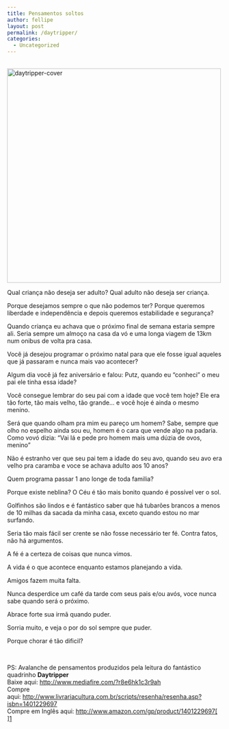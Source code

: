```yaml
---
title: Pensamentos soltos
author: fellipe
layout: post
permalink: /daytripper/
categories:
  - Uncategorized
---
```

[  
<img class="aligncenter" alt="daytripper-cover" src="http://fellipebrito.com/wp-content/uploads/2013/10/daytripper-cover.jpg" width="500" height="500" />][1]

Qual criança não deseja ser adulto? Qual adulto não deseja ser criança.

Porque desejamos sempre o que não podemos ter? Porque queremos liberdade e independência e depois queremos estabilidade e segurança?

Quando criança eu achava que o próximo final de semana estaria sempre ali. Seria sempre um almoço na casa da vó e uma longa viagem de 13km num onibus de volta pra casa.

Você já desejou programar o próximo natal para que ele fosse igual aqueles que já passaram e nunca mais vao acontecer?

Algum dia você já fez aniversário e falou: Putz, quando eu &#8220;conheci&#8221; o meu pai ele tinha essa idade?

Você consegue lembrar do seu pai com a idade que você tem hoje? Ele era tão forte, tão mais velho, tão grande&#8230; e você hoje é ainda o mesmo menino.

Será que quando olham pra mim eu pareço um homem? Sabe, sempre que olho no espelho ainda sou eu, homem é o cara que vende algo na padaria. Como vovó dizia: &#8220;Vai lá e pede pro homem mais uma dúzia de ovos, menino&#8221;

Não é estranho ver que seu pai tem a idade do seu avo, quando seu avo era velho pra caramba e voce se achava adulto aos 10 anos?

Quem programa passar 1 ano longe de toda familia?

Porque existe neblina? O Céu é tão mais bonito quando é possível ver o sol.

Golfinhos são lindos e é fantástico saber que há tubarões brancos a menos de 10 milhas da sacada da minha casa, exceto quando estou no mar surfando.

Seria tão mais fácil ser crente se não fosse necessário ter fé. Contra fatos, não há argumentos.

A fé é a certeza de coisas que nunca vimos.

A vida é o que acontece enquanto estamos planejando a vida.

Amigos fazem muita falta.

Nunca desperdice um café da tarde com seus pais e/ou avós, voce nunca sabe quando será o próximo.

Abrace forte sua irmã quando puder.

Sorria muito, e veja o por do sol sempre que puder.

Porque chorar é tão dificil?

&nbsp;

PS: Avalanche de pensamentos produzidos pela leitura do fantástico quadrinho **Daytripper**  
Baixe aqui: http://www.mediafire.com/?r8e6hk1c3r9ah  
Compre aqui: http://www.livrariacultura.com.br/scripts/resenha/resenha.asp?isbn=1401229697  
Compre em Inglês aqui: http://www.amazon.com/gp/product/1401229697[  
][1]

 [1]: http://fellipebrito.com/wp-content/uploads/2013/10/daytripper-cover.jpg